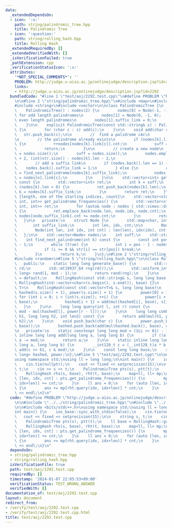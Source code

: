 ```yaml
---
data:
  _extendedDependsOn:
  - icon: ':x:'
    path: string/palindromic_tree.hpp
    title: Palindromic Tree
  - icon: ':question:'
    path: string/rolling_hash.hpp
    title: Rolling Hash
  _extendedRequiredBy: []
  _extendedVerifiedWith: []
  _isVerificationFailed: true
  _pathExtension: cpp
  _verificationStatusIcon: ':x:'
  attributes:
    '*NOT_SPECIAL_COMMENTS*': ''
    PROBLEM: http://judge.u-aizu.ac.jp/onlinejudge/description.jsp?id=2292
    links:
    - http://judge.u-aizu.ac.jp/onlinejudge/description.jsp?id=2292
  bundledCode: "#line 1 \"test/aoj/2292.test.cpp\"\n#define PROBLEM \"http://judge.u-aizu.ac.jp/onlinejudge/description.jsp?id=2292\"\
    \n\n#line 2 \"string/palindromic_tree.hpp\"\n#include <map>\n#include <ranges>\n\
    #include <string>\n#include <vector>\n\nclass PalindromicTree {\n   public:\n\
    \    PalindromicTree() : nodes(2) {\n        nodes[0] = Node(-1, -1, 0);  // root\
    \ for odd length palindromes\n        nodes[1] = Node(0, -1, 0);   // root for\
    \ even length palindromes\n        nodes[1].suffix_link = 0;\n        suff = 0;\n\
    \    }\n\n    explicit PalindromicTree(const std::string& s) : PalindromicTree()\
    \ {\n        for (char c : s) add(c);\n    }\n\n    void add(char c) {\n     \
    \   str.push_back(c);\n\n        //  find a palidrome cAc\n        int k = find_next_palindrome(suff);\n\
    \n        // the palindrome already exists\n        if (nodes[k].link.count(c))\
    \ {\n            ++nodes[nodes[k].link[c]].cnt;\n            suff = nodes[k].link[c];\n\
    \            return;\n        }\n\n        // create a new node\n        nodes[k].link[c]\
    \ = nodes.size();\n        suff = nodes.size();\n        nodes.emplace_back(nodes[k].len\
    \ + 2, (int)str.size() - nodes[k].len - 2,\n                           1);\n\n\
    \        // add a suffix link\n        if (nodes.back().len == 1) {\n        \
    \    nodes.back().suffix_link = 1;\n        } else {\n            const int n\
    \ = find_next_palindrome(nodes[k].suffix_link);\n            nodes.back().suffix_link\
    \ = nodes[n].link[c];\n        }\n    }\n\n    std::vector<int> get_suffix_palindromes()\
    \ const {\n        std::vector<int> ret;\n        int k = suff;\n        while\
    \ (nodes[k].len > 0) {\n            ret.push_back(nodes[k].len);\n           \
    \ k = nodes[k].suffix_link;\n        }\n        return ret;\n    }\n\n    // returns\
    \ {length, one of the starting indices, count}\n    std::vector<std::tuple<int,\
    \ int, int>> get_palindrome_frequencies() {\n        std::vector<std::tuple<int,\
    \ int, int>> ret;\n        for (auto& node : nodes | std::views::drop(1) | std::views::reverse)\
    \ {\n            ret.emplace_back(node.len, node.idx, node.cnt);\n           \
    \ nodes[node.suffix_link].cnt += node.cnt;\n        }\n        return ret;\n \
    \   }\n\n   private:\n    struct Node {\n        std::map<char, int> link;\n \
    \       int suffix_link;\n        int len, idx, cnt;\n\n        Node() = default;\n\
    \        Node(int len, int idx, int cnt) : len(len), idx(idx), cnt(cnt) {}\n \
    \   };\n\n    std::vector<Node> nodes;\n    int suff;\n    std::string str;\n\n\
    \    int find_next_palindrome(int k) const {\n        const int pos = str.size()\
    \ - 1;\n        while (true) {\n            int i = pos - 1 - nodes[k].len;\n\
    \            if (i >= 0 && str[i] == str[pos]) break;\n            k = nodes[k].suffix_link;\n\
    \        }\n        return k;\n    }\n};\n#line 2 \"string/rolling_hash.hpp\"\n\
    #include <random>\n#line 5 \"string/rolling_hash.hpp\"\n\nclass RollingHash {\n\
    \   public:\n    static long long generate_base() {\n        std::random_device\
    \ rd;\n        std::mt19937_64 rng(rd());\n        std::uniform_int_distribution<long\
    \ long> rand(1, mod - 1);\n        return rand(rng);\n    }\n\n    RollingHash()\
    \ = default;\n    RollingHash(const std::string& s, long long base)\n        :\
    \ RollingHash(std::vector<char>(s.begin(), s.end()), base) {}\n    template <typename\
    \ T>\n    RollingHash(const std::vector<T>& s, long long base)\n        : base(base),\
    \ hashed(s.size() + 1), power(s.size() + 1) {\n        power[0] = 1;\n       \
    \ for (int i = 0; i < (int)s.size(); ++i) {\n            power[i + 1] = mul(power[i],\
    \ base);\n            hashed[i + 1] = add(mul(hashed[i], base), s[i]);\n     \
    \   }\n    }\n\n    long long query(int l, int r) const {\n        return add(hashed[r],\
    \ mod - mul(hashed[l], power[r - l]));\n    }\n\n    long long combine(long long\
    \ h1, long long h2, int len2) const {\n        return add(mul(h1, power[len2]),\
    \ h2);\n    }\n\n    void push_back(char c) {\n        power.push_back(mul(power.back(),\
    \ base));\n        hashed.push_back(add(mul(hashed.back(), base), c));\n    }\n\
    \n   private:\n    static constexpr long long mod = (1LL << 61) - 1;\n\n    static\
    \ inline long long add(long long a, long long b) {\n        if ((a += b) >= mod)\
    \ a -= mod;\n        return a;\n    }\n\n    static inline long long mul(long\
    \ long a, long long b) {\n        __int128_t c = (__int128_t)a * b;\n        return\
    \ add(c >> 61, c & mod);\n    }\n\n    const long long base;\n    std::vector<long\
    \ long> hashed, power;\n};\n#line 5 \"test/aoj/2292.test.cpp\"\n\n#include <bits/stdc++.h>\n\
    using namespace std;\nusing ll = long long;\n\nint main() {\n    ios_base::sync_with_stdio(false);\n\
    \    cin.tie(nullptr);\n    cout << fixed << setprecision(15);\n\n    string s,\
    \ t;\n    cin >> s >> t;\n    PalindromicTree pts(s), ptt(t);\n    ll base = RollingHash::generate_base();\n\
    \    RollingHash rhs(s, base), rht(t, base);\n    map<ll, ll> mp;\n    for (auto\
    \ [len, idx, cnt] : pts.get_palindrome_frequencies()) {\n        mp[rhs.query(idx,\
    \ idx+len)] += cnt;\n    }\n    ll ans = 0;\n    for (auto [len, idx, cnt] : ptt.get_palindrome_frequencies())\
    \ {\n        ans += mp[rht.query(idx, idx+len)] * cnt;\n    }\n    cout << ans\
    \ << endl;\n}\n"
  code: "#define PROBLEM \"http://judge.u-aizu.ac.jp/onlinejudge/description.jsp?id=2292\"\
    \n\n#include \"../../string/palindromic_tree.hpp\"\n#include \"../../string/rolling_hash.hpp\"\
    \n\n#include <bits/stdc++.h>\nusing namespace std;\nusing ll = long long;\n\n\
    int main() {\n    ios_base::sync_with_stdio(false);\n    cin.tie(nullptr);\n \
    \   cout << fixed << setprecision(15);\n\n    string s, t;\n    cin >> s >> t;\n\
    \    PalindromicTree pts(s), ptt(t);\n    ll base = RollingHash::generate_base();\n\
    \    RollingHash rhs(s, base), rht(t, base);\n    map<ll, ll> mp;\n    for (auto\
    \ [len, idx, cnt] : pts.get_palindrome_frequencies()) {\n        mp[rhs.query(idx,\
    \ idx+len)] += cnt;\n    }\n    ll ans = 0;\n    for (auto [len, idx, cnt] : ptt.get_palindrome_frequencies())\
    \ {\n        ans += mp[rht.query(idx, idx+len)] * cnt;\n    }\n    cout << ans\
    \ << endl;\n}\n"
  dependsOn:
  - string/palindromic_tree.hpp
  - string/rolling_hash.hpp
  isVerificationFile: true
  path: test/aoj/2292.test.cpp
  requiredBy: []
  timestamp: '2024-01-07 22:05:53+09:00'
  verificationStatus: TEST_WRONG_ANSWER
  verifiedWith: []
documentation_of: test/aoj/2292.test.cpp
layout: document
redirect_from:
- /verify/test/aoj/2292.test.cpp
- /verify/test/aoj/2292.test.cpp.html
title: test/aoj/2292.test.cpp
---
```

